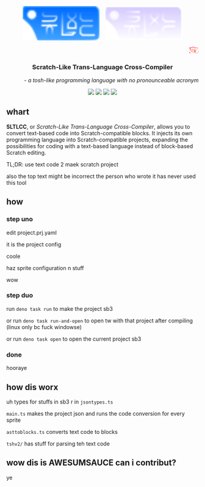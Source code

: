 <p align="center">
  <img src="https://raw.githubusercontent.com/WlodekM/scratch-text-coding-thingy/6e4d8510902923624ef47b27a8bedf9f1fa0ca42/assets/SLTLCC2.svg" style="width:40%">
  &nbsp;&nbsp;
  <img src="https://raw.githubusercontent.com/WlodekM/scratch-text-coding-thingy/6e4d8510902923624ef47b27a8bedf9f1fa0ca42/assets/SLTLCC.svg" style="width:40%">
</p>
<p align="right">
  <img src="https://raw.githubusercontent.com/WlodekM/scratch-text-coding-thingy/0fb09eddfabf59b6963c60ecc93f5227209d090a/assets/TJI.svg" style="width:5%">
</p>
<h3 align="center"><b>Scratch-Like Trans-Language Cross-Compiler</b></h3>
<p align="right"><i>- a tosh-like programming language with no pronounceable acronym</i></p>
<p align="center">
  <img src="https://img.shields.io/github/contributors-anon/WlodekM/scratch-text-coding-thingy">
  <img src="https://img.shields.io/github/directory-file-count/WlodekM/scratch-text-coding-thingy">
  <img src="https://img.shields.io/github/commit-activity/t/WlodekM/scratch-text-coding-thingy">
  <img src="https://img.shields.io/badge/yes-ff9900">
</p>

## whart
**SLTLCC**, or *Scratch-Like Trans-Language Cross-Compiler*, allows you to convert text-based code into Scratch-compatible blocks. It injects its own programming language into Scratch-compatible projects, expanding the possibilities for coding with a text-based language instead of block-based Scratch editing.

TL;DR: use text code 2 maek scratch project

also the top text might be incorrect the person who wrote it has never used this tool

## how

### step uno

edit project.prj.yaml

it is the project config

coole

haz sprite configuration n stuff

wow

### step duo

run `deno task run` to make the project sb3

or run `deno task run-and-open` to open tw with that project after compiling (linux only bc fuck windowse)

or run `deno task open` to open the current project sb3

### done

hooraye


## how dis worx

uh types for stuffs in sb3 r in `jsontypes.ts`

`main.ts` makes the project json and runs the code conversion for every sprite

`asttoblocks.ts` converts text code to blocks

`tshv2/` has stuff for parsing teh text code


## wow dis is AWESUMSAUCE can i contribut?

ye